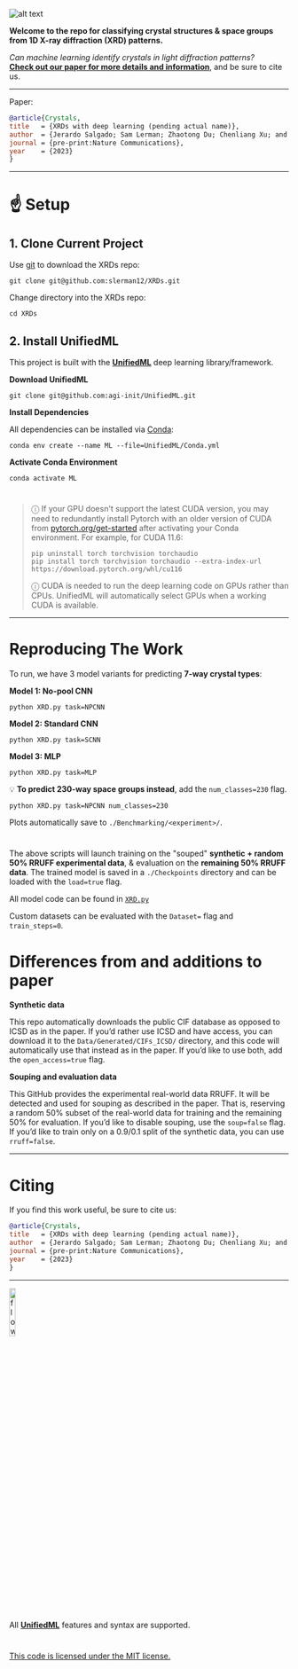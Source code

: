 ![alt text](https://i.imgur.com/0Qp4YOb.png)

**Welcome to the repo for classifying crystal structures & space groups from 1D X-ray diffraction (XRD) patterns.**

*Can machine learning identify crystals in light diffraction patterns?* </br>
**[Check out our paper for more details and information]()**, and be sure to cite us.
 
---

Paper:

```bibtex
@article{Crystals,
title   = {XRDs with deep learning (pending actual name)},
author  = {Jerardo Salgado; Sam Lerman; Zhaotong Du; Chenliang Xu; and Niaz Abdolrahim},
journal = {pre-print:Nature Communications},
year    = {2023}
}
```

---

# :point_up: Setup

## 1. Clone Current Project

Use [git](https://git-scm.com/book/en/v2/Getting-Started-Installing-Git) to download the XRDs repo:

```console
git clone git@github.com:slerman12/XRDs.git
```

Change directory into the XRDs repo:

```console
cd XRDs
```

## 2. Install UnifiedML

This project is built with the **[UnifiedML](https://github.com/AGI-init/UnifiedML)** deep learning library/framework.

**Download UnifiedML**

```console
git clone git@github.com:agi-init/UnifiedML.git
```

**Install Dependencies**

All dependencies can be installed via [Conda](https://docs.conda.io/en/latest/miniconda.html):

```console
conda env create --name ML --file=UnifiedML/Conda.yml
```

**Activate Conda Environment**

```console
conda activate ML
```

#

> &#9432; If your GPU doesn't support the latest CUDA version, you may need to redundantly install Pytorch with an older version of CUDA from [pytorch.org/get-started](https://pytorch.org/get-started/locally/) after activating your Conda environment. For example, for CUDA 11.6:
> ```console
> pip uninstall torch torchvision torchaudio
> pip install torch torchvision torchaudio --extra-index-url https://download.pytorch.org/whl/cu116
> ```
> &#9432; CUDA is needed to run the deep learning code on GPUs rather than CPUs. UnifiedML will automatically select GPUs when a working CUDA is available.

---

# Reproducing The Work

To run, we have 3 model variants for predicting **7-way crystal types**:

**Model 1: No-pool CNN**

```console
python XRD.py task=NPCNN
```

**Model 2: Standard CNN**

```console
python XRD.py task=SCNN
```

**Model 3: MLP**

```console
python XRD.py task=MLP
```

:bulb: **To predict 230-way space groups instead**, add the ```num_classes=230``` flag.

```console
python XRD.py task=NPCNN num_classes=230
```

Plots automatically save to ```./Benchmarking/<experiment>/```.

#

The above scripts will launch training on the "souped" **synthetic + random 50% RRUFF experimental data**, & evaluation on the **remaining 50% RRUFF data**. The trained model is saved in a ```./Checkpoints``` directory and can be loaded with the ```load=true``` flag.

All model code can be found in [```XRD.py```](XRD.py)

Custom datasets can be evaluated with the ```Dataset=``` flag and ```train_steps=0```.

# Differences from and additions to paper

**Synthetic data**

This repo automatically downloads the public CIF database as opposed to ICSD as in the paper. If you’d rather use ICSD and have access, you can download it to the ```Data/Generated/CIFs_ICSD/``` directory, and this code will automatically use that instead as in the paper. If you’d like to use both, add the ```open_access=true``` flag.

**Souping and evaluation data**

This GitHub provides the experimental real-world data RRUFF. It will be detected and used for souping as described in the paper. That is, reserving a random 50% subset of the real-world data for training and the remaining 50% for evaluation. If you’d like to disable souping, use the ```soup=false``` flag. If you’d like to train only on a 0.9/0.1 split of the synthetic data, you can use ```rruff=false```.

---

# Citing

If you find this work useful, be sure to cite us:

```bibtex
@article{Crystals,
title   = {XRDs with deep learning (pending actual name)},
author  = {Jerardo Salgado; Sam Lerman; Zhaotong Du; Chenliang Xu; and Niaz Abdolrahim},
journal = {pre-print:Nature Communications},
year    = {2023}
}
```

---

<img width="15%" alt="flowchart" src="https://i.imgur.com/Ya9FpIJ.png">

All **[UnifiedML](https://github.com/AGI-init/UnifiedML)** features and syntax are supported.

#

[This code is licensed under the MIT license.](MIT_LICENSE)
